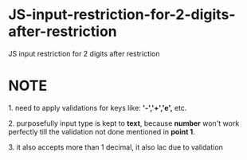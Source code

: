 # JS-input-restriction-for-2-digits-after-restriction
JS input restriction for 2 digits after restriction

# NOTE
<p>1. need to apply validations for keys like: <strong>'-','+','e',</strong> etc.</p>
        <p>2. purposefully input type is kept to <strong>text</strong>, because <strong>number</strong> won't work
            perfectly till the validation not done mentioned in <strong>point 1</strong>.</p>
        <p>3. it also accepts more than 1 decimal, it also lac due to validation</p>
